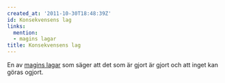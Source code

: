 ```yaml
---
created_at: '2011-10-30T18:48:39Z'
id: Konsekvensens lag
links:
  mention:
  - magins lagar
title: Konsekvensens lag
---
```


En av [magins lagar] som säger att det som är gjort är gjort och att inget kan göras ogjort.

  [magins lagar]: magins_lagar